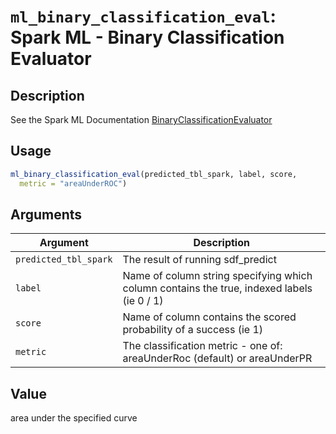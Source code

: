 # `ml_binary_classification_eval`: Spark ML - Binary Classification Evaluator

## Description


 See the Spark ML Documentation [BinaryClassificationEvaluator](https://spark.apache.org/docs/1.6.1/api/scala/index.html#org.apache.spark.ml.evaluation.BinaryClassificationEvaluator) 


## Usage

```r
ml_binary_classification_eval(predicted_tbl_spark, label, score,
  metric = "areaUnderROC")
```


## Arguments

Argument      |Description
------------- |----------------
```predicted_tbl_spark```     |     The result of running sdf_predict
```label```     |     Name of column string specifying which column contains the true, indexed labels (ie 0 / 1)
```score```     |     Name of column contains the scored probability of a success (ie 1)
```metric```     |     The classification metric -  one of: areaUnderRoc (default) or areaUnderPR

## Value


 area under the specified curve


